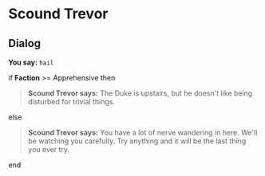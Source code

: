 # Scound Trevor


## Dialog

**You say:** `hail`



if **Faction** >= Apprehensive then



>**Scound Trevor says:** The Duke is upstairs, but he doesn't like being disturbed for trivial things.


else



>**Scound Trevor says:** You have a lot of nerve wandering in here.  We'll be watching you carefully.  Try anything and it will be the last thing you ever try.

end